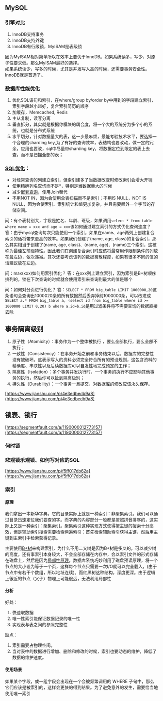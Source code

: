 
## MySQL
### 引擎对比
1. InnoDB支持事务
2. InnoDB支持外键
3. InnoDB有行级锁，MyISAM是表级锁

因为MyISAM相对简单所以在效率上要优于InnoDB。如果系统读多，写少，对原子性要求低。那么MyISAM最好的选择。  
如果系统读少，写多的时候，尤其是并发写入高的时候，还需要事务安全性。InnoDB就是首选了。

### [数据库性能优化](https://www.zhihu.com/question/19719997)
1. 优化SQL语句和索引，在where/group by/order by中用到的字段建立索引，索引字段越小越好，复合索引简历的顺序
2. 加缓存，Memcached, Redis
3. 主从复制，读写分离
4. 垂直拆分，其实就是根据你模块的耦合度，将一个大的系统分为多个小的系统，也就是分布式系统
5. 水平切分，针对数据量大的表，这一步最麻烦，最能考验技术水平，要选择一个合理的sharding key,为了有好的查询效率，表结构也要改动，做一定的冗余，应用也要改，sql中尽量带sharding key，将数据定位到限定的表上去查，而不是扫描全部的表；

### [SQL优化](https://www.imooc.com/video/3711)：

* 对经常查询的列建立索引，但索引建多了当数据改变时修改索引会增大开销
* 使用精确列名查询而不是*，特别是当数据量大的时候
* 减少[嵌套查询](http://www.cnblogs.com/zhengyun_ustc/p/slowquery3.html)，使用Join替代
* 不用NOT IN，因为会使用全表扫描而不是索引；不用IS NULL，NOT IS NULL，因为会使索引、索引统计和值更加复杂，并且需要额外一个字节的存储空间。

问：有个表特别大，字段是姓名、年龄、班级，如果调用`select * from table where name = xxx and age = xxx`该如何通过建立索引的方式优化查询速度？  
答：由于mysql查询每次只能使用一个索引，如果在name、age两列上创建复合索引的话将带来更高的效率。如果我们创建了(name, age, class)的复合索引，那么其实相当于创建了(name, age, class)、(name, age)、(name)三个索引，这被称为最佳左前缀特性。因此我们在创建复合索引时应该将最常用作限制条件的列放在最左边，依次递减。其次还要考虑该列的数据离散程度，如果有很多不同的值的话建议放在左边。

问：max(xxx)如何用索引优化？
答：在xxx列上建立索引，因为索引是B+树顺序排列的，锁在下次查询的时候就会使用索引来查询到最大的值是哪个

问：如何对分页进行优化？
答：`SELECT * FROM big_table LIMIT 1000000,20`这条语句会查询出1000020条的所有数据然后丢弃掉前1000000条，可以改进成`SELECT a.* FROM big_table a, (select id from big_table where id >= 1000000 LIMIT 0,20) b where a.id=b.id`是用过滤条件将不需要查询的数据直接去除

## 事务隔离级别
1. 原子性（Atomicity）：事务作为一个整体被执行 ，要么全部执行，要么全部不执行；
2. 一致性（Consistency）：在事务开始之前和事务结束以后，数据库的完整性没有被破坏。这表示写入的资料必须完全符合所有的预设规则，这包含资料的精确度、串联性以及后续数据库可以自发性地完成预定的工作；
3. 隔离性（Isolation）：多个事务并发执行时，一个事务的执行不应影响其他事务的执行，然后你可以扯到隔离级别；
4. 持久性（Durability）：一个事务一旦提交，对数据库的修改应该永久保存。

[https://www.jianshu.com/p/4e3edbedb9a8](https://www.jianshu.com/p/4e3edbedb9a8)

## 锁表、锁行
[https://segmentfault.com/a/1190000012773157](https://segmentfault.com/a/1190000012773157)

### 何时锁

### 悲观锁乐观锁、如何写对应的SQL
[https://www.jianshu.com/p/f5ff017db62a](https://www.jianshu.com/p/f5ff017db62a)

### 索引
#### 原理
我们拿出一本新华字典，它的目录实际上就是一种索引：非聚集索引。我们可以通过目录迅速定位我们要查的字。而字典的内容部分一般都是按照拼音排序的，这实际上又是一种索引：聚集索引。聚集索引这种实现方式使得按主键的搜索十分高效，但是辅助索引搜索需要检索两遍索引：首先检索辅助索引获得主键，然后用主键到主索引中检索获得记录。

主要使用[B+树](https://www.jianshu.com/p/3a1377883742)来构建索引，为什么不用二叉树是因为B+树是多叉的，可以减少树的高度，还有事索引本身较大，不会全部存储在内存中，会以索引文件的形式存储在磁盘上，然后是因为[局部性原理](https://www.cnblogs.com/xyxxs/p/4440187.html)，数据库系统巧妙利用了磁盘预读原理，将一个节点的大小设为等于一个页，这样每个节点只需要一次I/O就可以完全载入，(由于节点中有若干个数组，所以地址连续)。而红黑树这种结构，深度更深。由于逻辑上很近的节点（父子）物理上可能很远，无法利用局部性

#### 分析
好处：

1. 快速取数据
2. 唯一性索引能保证数据记录的唯一性
3. 实现表与表之间的参照完整性

缺点：

1. 索引需要占物理空间。
2. 当对表中的数据进行增加、删除和修改的时候，索引也要动态的维护，降低了数据的维护速度。

#### 使用场景
如果某个字段，或一组字段会出现在一个会被频繁调用的 WHERE 子句中，那么它们应该是被索引的，这样会更快的得到结果。为了避免意外的发生，需要恰当地使用唯一索引
